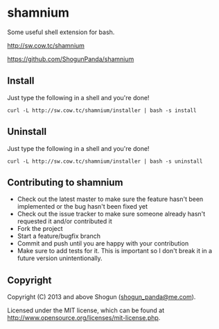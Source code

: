# shamnium

Some useful shell extension for bash.

http://sw.cow.tc/shamnium

https://github.com/ShogunPanda/shamnium

## Install

Just type the following in a shell and you're done!

`curl -L http://sw.cow.tc/shamnium/installer | bash -s install`

## Uninstall

Just type the following in a shell and you're done!

`curl -L http://sw.cow.tc/shamnium/installer | bash -s uninstall`

## Contributing to shamnium
 
* Check out the latest master to make sure the feature hasn't been implemented or the bug hasn't been fixed yet
* Check out the issue tracker to make sure someone already hasn't requested it and/or contributed it
* Fork the project
* Start a feature/bugfix branch
* Commit and push until you are happy with your contribution
* Make sure to add tests for it. This is important so I don't break it in a future version unintentionally.

## Copyright

Copyright (C) 2013 and above Shogun (shogun_panda@me.com).

Licensed under the MIT license, which can be found at http://www.opensource.org/licenses/mit-license.php.
